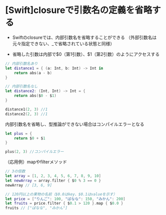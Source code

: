 # [Swift]closureで引数名の定義を省略する
 - Swiftのclosureでは、内部引数名を省略することができる
（外部引数名は元々指定できない、_で省略されている状態と同様）

 - 省略した引数は内部で\$0（第1引数）、\$1（第2引数）のようにアクセスする

```swift
// 内部引数名あり
let distance1 = { (a: Int, b: Int) -> Int in
    return abs(a - b)
}

// 内部引数名なし 
let distance2: (Int, Int) -> Int = {
    return abs($0 - $1)
}

distance1(2, 3) //1
distance2(2, 3) //1
```

内部引数名を省略し、型推論ができない場合はコンパイルエラーとなる

```swift
let plus = {
    return $0 + $1
}

plus(2, 3) //コンパイルエラー
```

（応用例）mapやfilterメソッド

```swift
// 3の倍数
let array = [1, 2, 3, 4, 5, 6, 7, 8, 9, 10]
let newArray = array.filter { $0 % 3 == 0 }
newArray // [3, 6, 9]

// 120円以上の果物の名前（$0.0はkey、$0.1はvalueを示す）
let price = ["りんご": 100, "ばなな": 150, "みかん": 200]
let fruits = price.filter { $0.1 > 120 }.map { $0.0 }
fruits // ["ばなな", "みかん"]
```


